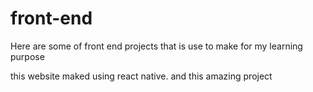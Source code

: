 # front-end
Here are some of front end projects that is use to make for my learning purpose

this website maked using react native.
and this amazing project 
